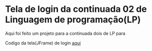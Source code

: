 # Tela de login da continuada 02 de Linguagem de programação(LP)
Aqui foi feito um projeto para a continuada dois de LP para

Codigo da tela(JFrame) de login [aqui](https://github.com/JonJonsx/Login-Continuada2/blob/master/continuada2LP/src/main/java/br/com/jonatan/continuada2lp/Login.java)
